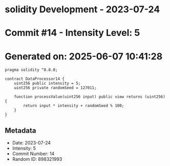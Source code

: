 ﻿# solidity Development - 2023-07-24
# Commit #14 - Intensity Level: 5
# Generated on: 2025-06-07 10:41:28
```solidity
pragma solidity ^0.8.0;

contract DataProcessor14 {
    uint256 public intensity = 5;
    uint256 private randomSeed = 127011;

    function processValue(uint256 input) public view returns (uint256) {
        return input * intensity + randomSeed % 100;
    }
}
```
## Metadata
- Date: 2023-07-24
- Intensity: 5
- Commit Number: 14
- Random ID: 898321993
